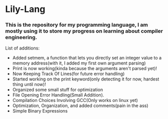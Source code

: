 <h1>Lily-Lang</h1>
<h3>This is the repository for my programming language, I am mostly using it to store my progress on learning about compiler engineering.</h3>

List of additions:
  - Added setmem, a function that lets you directly set an integer value to a memory address(with it, I added my first own argument parsing)
  - Print is now working(kinda because the arguments aren't parsed yet)!
  - Now Keeping Track Of Lines(for future error handling)
  - Started working on the print keyword(only detecting it for now, hardest thing until now)!
  - Organized some small stuff for optimization
  - File Opening Error Handling(Small Addition).
  - Compilation Choices Involving GCC(Only works on linux yet)
  - Optimization, Organization, and added comments(pain in the ass)
  - Simple Binary Expressions
